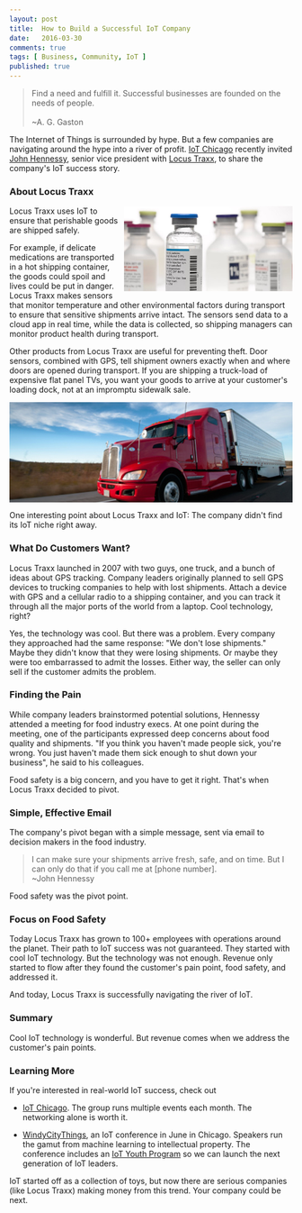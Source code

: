 ```yaml
---
layout: post
title:  How to Build a Successful IoT Company
date:   2016-03-30
comments: true
tags: [ Business, Community, IoT ]
published: true
---
```


>Find a need and fulfill it. Successful businesses are founded on the needs of people.<br/>&nbsp;<br/>~A. G. Gaston

The Internet of Things is surrounded by hype. But a few companies are navigating around the hype into a river of profit. [IoT Chicago](http://www.meetup.com/Internet-of-Things-IoT-Chicago/) recently invited [John Hennessy](https://www.linkedin.com/in/selltheprize), senior vice president with [Locus Traxx](http://www.locustraxx.com/), to share the company's IoT success story.
<!--more-->

### About Locus Traxx

<img src="/images/medicine.jpg" align="right" width="300" style="margin-left:10px;">
Locus Traxx uses IoT to ensure that perishable goods are shipped safely. 

For example, if delicate medications are transported in a hot shipping container, the goods could spoil and lives could be put in danger. Locus Traxx makes sensors that monitor temperature and other environmental factors during transport to ensure that sensitive shipments arrive intact. The sensors send data to a cloud app in real time, while the data is collected, so shipping managers can monitor product health during transport.

Other products from Locus Traxx are useful for preventing theft. Door sensors, combined with GPS, tell shipment owners exactly when and where doors are opened during transport. If you are shipping a truck-load of expensive flat panel TVs, you want your goods to arrive at your customer's loading dock, not at an impromptu sidewalk sale.

<img src="/images/gps_tracking_truck.jpg" align="center">

One interesting point about Locus Traxx and IoT: The company didn't find its IoT niche right away. 

### What Do Customers Want?

Locus Traxx launched in 2007 with two guys, one truck, and a bunch of ideas about GPS tracking. Company leaders originally planned to sell GPS devices to trucking companies to help with lost shipments. Attach a device with GPS and a cellular radio to a shipping container, and you can track it through all the major ports of the world from a laptop. Cool technology, right?

Yes, the technology was cool. But there was a problem. Every company they approached had the same response: "We don't lose shipments." Maybe they didn't know that they were losing shipments. Or maybe they were too embarrassed to admit the losses. Either way, the seller can only sell if the customer admits the problem.

### Finding the Pain

While company leaders brainstormed potential solutions, Hennessy attended a meeting for food industry execs. At one point during the meeting, one of the participants expressed deep concerns about food quality and shipments. "If you think you haven't made people sick, you're wrong. You just haven't made them sick enough to shut down your business", he said to his colleagues.

Food safety is a big concern, and you have to get it right. That's when Locus Traxx decided to pivot.

### Simple, Effective Email

The company's pivot began with a simple message, sent via email to decision makers in the food industry.

>I can make sure your shipments arrive fresh, safe, and on time. But I can only do that if you call me at [phone number].<br/>~John Hennessy

Food safety was the pivot point.

### Focus on Food Safety

Today Locus Traxx has grown to 100+ employees with operations around the planet. Their path to IoT success was not guaranteed. They started with cool IoT technology. But the technology was not enough. Revenue only started to flow after they found the customer's pain point, food safety, and addressed it. 

And today, Locus Traxx is successfully navigating the river of IoT.

### Summary

Cool IoT technology is wonderful. But revenue comes when we address the customer's pain points.

### Learning More

If you're interested in real-world IoT success, check out 

* [IoT Chicago](http://www.meetup.com/Internet-of-Things-IoT-Chicago/). The group runs multiple events each month. The networking alone is worth it.

* [WindyCityThings](http://windycitythings.com), an IoT conference in June in Chicago. Speakers run the gamut from machine learning to intellectual property. The conference includes an [IoT Youth Program](https://windycitythings.com/iot-youth-program/) so we can launch the next generation of IoT leaders.

IoT started off as a collection of toys, but now there are serious companies (like Locus Traxx) making money from this trend. Your company could be next.
